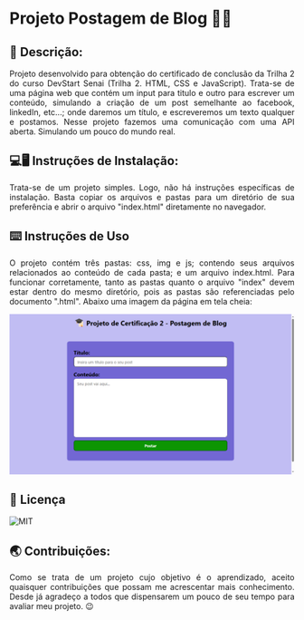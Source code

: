 # Projeto Postagem de Blog 👨‍💻

## 💬 Descrição:
<p align="justify">
Projeto desenvolvido para obtenção do certificado de conclusão da Trilha 2 do curso DevStart Senai (Trilha 2. HTML, CSS e JavaScript). Trata-se de uma página web que contém um input para titulo e outro para escrever um conteúdo, simulando a criação de um post semelhante ao facebook, linkedIn, etc...; onde daremos um título, e escreveremos um texto qualquer e postamos. Nesse projeto fazemos uma comunicação com uma API aberta. Simulando um pouco do mundo real.
</p>

## 💻🖥️ Instruções de Instalação:

<p align="justify">
Trata-se de um projeto simples. Logo, não há instruções específicas de instalação. Basta copiar os arquivos e pastas para um diretório de sua preferência e abrir o arquivo "index.html" diretamente no navegador.
</p>

## ⌨️ Instruções de Uso

<p align="justify">
O projeto contém três pastas: css, img e js; contendo seus arquivos relacionados ao conteúdo de cada pasta; e um arquivo index.html. Para funcionar corretamente, tanto as pastas quanto o arquivo "index" devem estar dentro do mesmo diretório, pois as pastas são referenciadas pelo documento ".html". Abaixo uma imagem da página em tela cheia:
</p>

![Imagem da página em tela cheia](image.png)

## 📃 Licença

![MIT](./LICENSE)

## 🌏 Contribuições:

<p align="justify">
Como se trata de um projeto cujo objetivo é o aprendizado, aceito quaisquer contribuições que possam me acrescentar mais conhecimento. Desde já agradeço a todos que dispensarem um pouco de seu tempo para avaliar meu projeto. 😉
</p>

